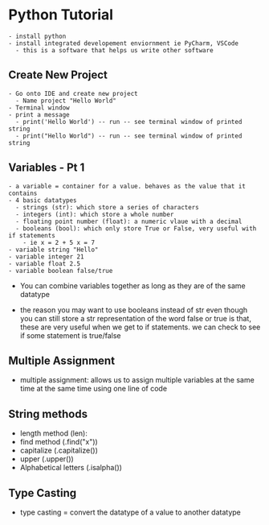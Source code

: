 # Python Tutorial

    - install python
    - install integrated developement enviornment ie PyCharm, VSCode
      - this is a software that helps us write other software

## Create New Project

    - Go onto IDE and create new project
      - Name project "Hello World"
    - Terminal window
    - print a message
      - print('Hello World') -- run -- see terminal window of printed string
      - print("Hello World") -- run -- see terminal window of printed string

## Variables - Pt 1
    - a variable = container for a value. behaves as the value that it contains
    - 4 basic datatypes
      - strings (str): which store a series of characters 
      - integers (int): which store a whole number 
      - floating point number (float): a numeric vlaue with a decimal
      - booleans (bool): which only store True or False, very useful with if statements
        - ie x = 2 + 5 x = 7
    - variable string "Hello"
    - variable integer 21
    - variable float 2.5 
    - variable boolean false/true
  - You can combine variables together as long as they are of the same datatype

- the reason you may want to use booleans instead of str even though you can still store a str representation of the word false or true is that, these are very useful when we get to if statements. we can check to see if some statement is true/false

## Multiple Assignment

  - multiple assignment: allows us to assign multiple variables at the same time at the same time using one line of code

## String methods

  - length method (len):
  - find method (.find("x"))
  - capitalize (.capitalize())
  - upper (.upper())
  - Alphabetical letters (.isalpha())

## Type Casting

  - type casting = convert the datatype of a value to another datatype
